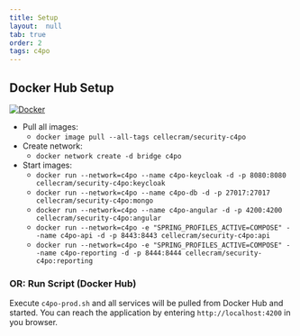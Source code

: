 ```yaml
---
title: Setup
layout:  null
tab: true
order: 2
tags: c4po
---
```


## Docker Hub Setup
[![Docker](https://img.shields.io/badge/docker-%230db7ed.svg?style=for-the-badge&logo=docker&logoColor=white)](https://hub.docker.com/repository/docker/cellecram/security-c4po/general)
* Pull all images:
    * `docker image pull --all-tags cellecram/security-c4po`
* Create network:
    * `docker network create -d bridge c4po`
* Start images:
    * `docker run --network=c4po --name c4po-keycloak -d -p 8080:8080 cellecram/security-c4po:keycloak`
    * `docker run --network=c4po --name c4po-db -d -p 27017:27017 cellecram/security-c4po:mongo`
    * `docker run --network=c4po --name c4po-angular -d -p 4200:4200 cellecram/security-c4po:angular`
    * `docker run --network=c4po -e "SPRING_PROFILES_ACTIVE=COMPOSE" --name c4po-api -d -p 8443:8443 cellecram/security-c4po:api`
    * `docker run --network=c4po -e "SPRING_PROFILES_ACTIVE=COMPOSE" --name c4po-reporting -d -p 8444:8444 cellecram/security-c4po:reporting`

### OR: Run Script (Docker Hub)
Execute `c4po-prod.sh` and all services will be pulled from Docker Hub and started.
You can reach the application by entering `http://localhost:4200` in you browser.